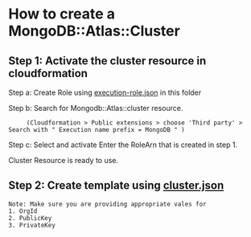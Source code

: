 # How to create a MongoDB::Atlas::Cluster 

## Step 1: Activate the cluster resource in cloudformation
   Step a: Create Role using [execution-role.json](execution-role.json) in this folder

   Step b: Search for Mongodb::Atlas::cluster resource.

         (Cloudformation > Public extensions > choose 'Third party' > Search with " Execution name prefix = MongoDB " )
   Step c: Select and activate
         Enter the RoleArn that is created in step 1.

   Cluster Resource is ready to use.

## Step 2: Create template using [cluster.json](cluster.json)
    Note: Make sure you are providing appropriate vales for 
    1. OrgId
    2. PublicKey
    3. PrivateKey
